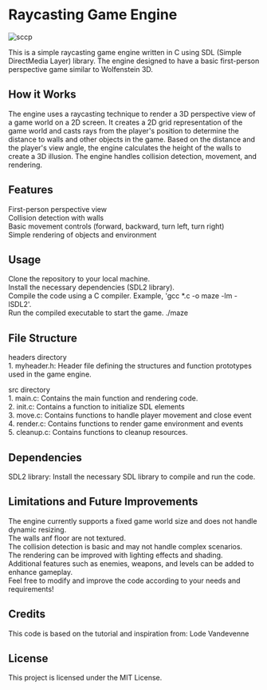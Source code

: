 # Raycasting Game Engine
![sccp](https://github.com/TZITA/MAZE_PROJECT/assets/104761243/9d4b10fb-dee2-45f3-82e8-85487ac4b0a4)

This is a simple raycasting game engine written in C using SDL (Simple DirectMedia Layer) library. The engine designed to have a basic first-person perspective game similar to Wolfenstein 3D.<br>

## How it Works
The engine uses a raycasting technique to render a 3D perspective view of a game world on a 2D screen. It creates a 2D grid representation of the game world and casts rays from the player's position to determine the distance to walls and other objects in the game. Based on the distance and the player's view angle, the engine calculates the height of the walls to create a 3D illusion. The engine handles collision detection, movement, and rendering.

## Features
First-person perspective view<br>
Collision detection with walls<br>
Basic movement controls (forward, backward, turn left, turn right)<br>
Simple rendering of objects and environment<br>

## Usage
Clone the repository to your local machine.<br>
Install the necessary dependencies (SDL2 library).<br>
Compile the code using a C compiler. Example, 'gcc *.c -o maze -lm -lSDL2'.<br>
Run the compiled executable to start the game. ./maze<br>

## File Structure
headers directory<br>
	1. myheader.h: Header file defining the structures and function prototypes used in the game engine.<br>

src directory<br>
	1. main.c: Contains the main function and rendering code.<br>
	2. init.c: Contains a function to initialize SDL elements<br>
	3. move.c: Contains functions to handle player movement and close event<br>
	4. render.c: Contains functions to render game environment and events<br>
	5. cleanup.c: Contains functions to cleanup resources.<br>

## Dependencies
SDL2 library: Install the necessary SDL library to compile and run the code.

## Limitations and Future Improvements
The engine currently supports a fixed game world size and does not handle dynamic resizing.<br>
The walls anf floor are not textured.<br>
The collision detection is basic and may not handle complex scenarios.<br>
The rendering can be improved with lighting effects and shading.<br>
Additional features such as enemies, weapons, and levels can be added to enhance gameplay.<br>
Feel free to modify and improve the code according to your needs and requirements!<br>

## Credits
This code is based on the tutorial and inspiration from: Lode Vandevenne

## License
This project is licensed under the MIT License.
